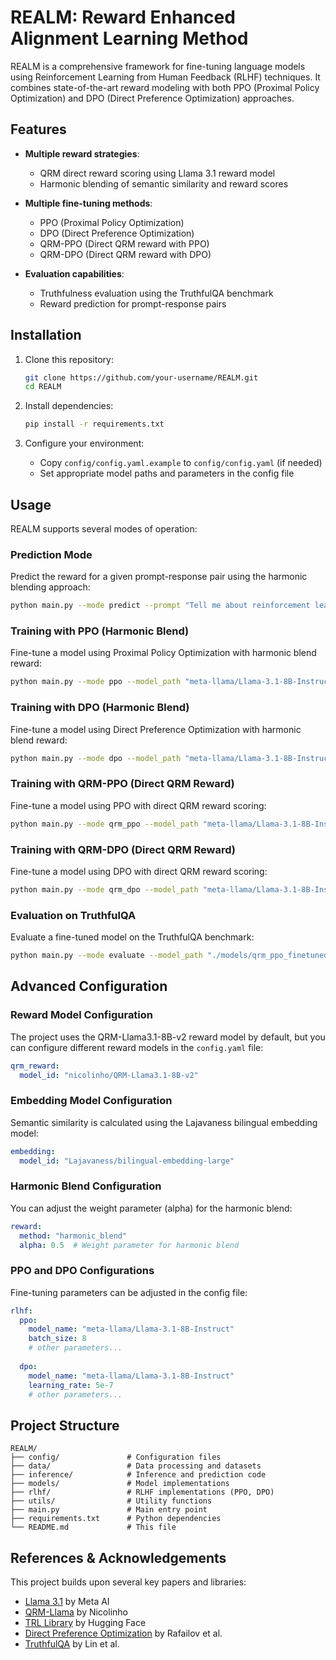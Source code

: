 # REALM: Reward Enhanced Alignment Learning Method

REALM is a comprehensive framework for fine-tuning language models using Reinforcement Learning from Human Feedback (RLHF) techniques. It combines state-of-the-art reward modeling with both PPO (Proximal Policy Optimization) and DPO (Direct Preference Optimization) approaches.

## Features

- **Multiple reward strategies**:
  - QRM direct reward scoring using Llama 3.1 reward model
  - Harmonic blending of semantic similarity and reward scores

- **Multiple fine-tuning methods**:
  - PPO (Proximal Policy Optimization)
  - DPO (Direct Preference Optimization)
  - QRM-PPO (Direct QRM reward with PPO)
  - QRM-DPO (Direct QRM reward with DPO)

- **Evaluation capabilities**:
  - Truthfulness evaluation using the TruthfulQA benchmark
  - Reward prediction for prompt-response pairs

## Installation

1. Clone this repository:
   ```bash
   git clone https://github.com/your-username/REALM.git
   cd REALM
   ```

2. Install dependencies:
   ```bash
   pip install -r requirements.txt
   ```

3. Configure your environment:
   - Copy `config/config.yaml.example` to `config/config.yaml` (if needed)
   - Set appropriate model paths and parameters in the config file

## Usage

REALM supports several modes of operation:

### Prediction Mode

Predict the reward for a given prompt-response pair using the harmonic blending approach:

```bash
python main.py --mode predict --prompt "Tell me about reinforcement learning." --response "Reinforcement learning is a machine learning technique where an agent learns to make decisions by taking actions in an environment to maximize a reward signal."
```

### Training with PPO (Harmonic Blend)

Fine-tune a model using Proximal Policy Optimization with harmonic blend reward:

```bash
python main.py --mode ppo --model_path "meta-llama/Llama-3.1-8B-Instruct" --output_dir "./models/ppo_finetuned" --hf_token "YOUR_HF_TOKEN"
```

### Training with DPO (Harmonic Blend)

Fine-tune a model using Direct Preference Optimization with harmonic blend reward:

```bash
python main.py --mode dpo --model_path "meta-llama/Llama-3.1-8B-Instruct" --hf_token "YOUR_HF_TOKEN"
```

### Training with QRM-PPO (Direct QRM Reward)

Fine-tune a model using PPO with direct QRM reward scoring:

```bash
python main.py --mode qrm_ppo --model_path "meta-llama/Llama-3.1-8B-Instruct" --output_dir "./models/qrm_ppo_finetuned" --hf_token "YOUR_HF_TOKEN"
```

### Training with QRM-DPO (Direct QRM Reward)

Fine-tune a model using DPO with direct QRM reward scoring:

```bash
python main.py --mode qrm_dpo --model_path "meta-llama/Llama-3.1-8B-Instruct" --hf_token "YOUR_HF_TOKEN"
```

### Evaluation on TruthfulQA

Evaluate a fine-tuned model on the TruthfulQA benchmark:

```bash
python main.py --mode evaluate --model_path "./models/qrm_ppo_finetuned_latest" --model_type qrm_ppo
```

## Advanced Configuration

### Reward Model Configuration

The project uses the QRM-Llama3.1-8B-v2 reward model by default, but you can configure different reward models in the `config.yaml` file:

```yaml
qrm_reward:
  model_id: "nicolinho/QRM-Llama3.1-8B-v2"
```

### Embedding Model Configuration

Semantic similarity is calculated using the Lajavaness bilingual embedding model:

```yaml
embedding:
  model_id: "Lajavaness/bilingual-embedding-large"
```

### Harmonic Blend Configuration

You can adjust the weight parameter (alpha) for the harmonic blend:

```yaml
reward:
  method: "harmonic_blend"
  alpha: 0.5  # Weight parameter for harmonic blend
```

### PPO and DPO Configurations

Fine-tuning parameters can be adjusted in the config file:

```yaml
rlhf:
  ppo:
    model_name: "meta-llama/Llama-3.1-8B-Instruct"
    batch_size: 8
    # other parameters...
  
  dpo:
    model_name: "meta-llama/Llama-3.1-8B-Instruct"
    learning_rate: 5e-7
    # other parameters...
```

## Project Structure

```
REALM/
├── config/               # Configuration files
├── data/                 # Data processing and datasets
├── inference/            # Inference and prediction code
├── models/               # Model implementations
├── rlhf/                 # RLHF implementations (PPO, DPO)
├── utils/                # Utility functions
├── main.py               # Main entry point
├── requirements.txt      # Python dependencies
└── README.md             # This file
```

## References & Acknowledgements

This project builds upon several key papers and libraries:

- [Llama 3.1](https://ai.meta.com/blog/meta-llama-3/) by Meta AI
- [QRM-Llama](https://github.com/nicolinho/QRM-Llama) by Nicolinho
- [TRL Library](https://github.com/huggingface/trl) by Hugging Face
- [Direct Preference Optimization](https://arxiv.org/abs/2305.18290) by Rafailov et al.
- [TruthfulQA](https://arxiv.org/abs/2109.07958) by Lin et al.